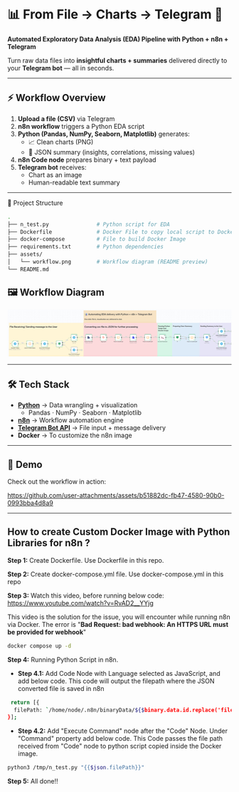 # 📊 From File → Charts → Telegram 🚀  
**Automated Exploratory Data Analysis (EDA) Pipeline with Python + n8n + Telegram**

Turn raw data files into **insightful charts + summaries** delivered directly to your **Telegram bot** — all in seconds.  

---

## ⚡ Workflow Overview  

1. **Upload a file (CSV)** via Telegram  
2. **n8n workflow** triggers a Python EDA script  
3. **Python (Pandas, NumPy, Seaborn, Matplotlib)** generates:  
   - 📈 Clean charts (PNG)  
   - 📝 JSON summary (insights, correlations, missing values)  
4. **n8n Code node** prepares binary + text payload  
5. **Telegram bot** receives:  
   - Chart as an image  
   - Human-readable text summary  

---
📂 Project Structure

```bash
.
├── n_test.py               # Python script for EDA
├── Dockerfile              # Docker File to copy local script to Docker Desktop 
├── docker-compose          # File to build Docker Image 
├── requirements.txt        # Python dependencies
├── assets/
│   └── workflow.png        # Workflow diagram (README preview)   
└── README.md
```

## 🖼️ Workflow Diagram  

![Workflow](./assets/Workflow.png)  

---

## 🛠️ Tech Stack  

- **[Python](https://www.python.org/)** → Data wrangling + visualization  
  - Pandas · NumPy · Seaborn · Matplotlib  
- **[n8n](https://n8n.io/)** → Workflow automation engine  
- **[Telegram Bot API](https://core.telegram.org/bots/api)** → File input + message delivery  
- **Docker** → To customize the n8n image    

---

## 🎥 Demo  
Check out the workflow in action: 

https://github.com/user-attachments/assets/b51882dc-fb47-4580-90b0-0993bba4d8a9

---
## How to create Custom Docker Image with Python Libraries for n8n ?

**Step 1:** Create Dockerfile. Use Dockerfile in this repo.

**Step 2:** Create docker-compose.yml file. Use docker-compose.yml in this repo

**Step 3:** Watch this video, before running below code: https://www.youtube.com/watch?v=RvAD2__YYjg

This video is the solution for the issue, you will encounter while running n8n via Docker. The error is "**Bad Request: bad webhook: An HTTPS URL must be provided for webhook**"
```bash 
docker compose up -d
```
**Step 4:** Running Python Script in n8n.

 - **Step 4.1:** Add Code Node with Language selected as JavaScript, and add below code. This code will output the filepath where the JSON converted file is saved in n8n

```bash 
 return [{
  filePath: `/home/node/.n8n/binaryData/${$binary.data.id.replace('filesystem-v2:', '')}`
}];
```
 - **Step 4.2:** Add "Execute Command" node after the "Code" Node. Under "Command" property add below code. This Code passes the file path received from "Code" node to python script copied inside the Docker image.

 ```bash 
 python3 /tmp/n_test.py "{{$json.filePath}}"
```

**Step 5:** All done!!
